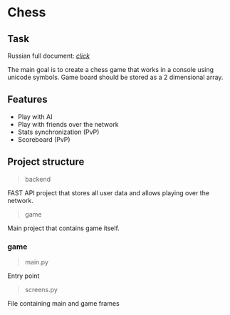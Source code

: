 # Chess

## Task

Russian full document: [*click*](https://radolyn.com/shared/Models.pdf)

The main goal is to create a chess game that works in a console using unicode symbols. Game board should be stored as a
2 dimensional array.

## Features

- Play with AI
- Play with friends over the network
- Stats synchronization (PvP)
- Scoreboard (PvP)

## Project structure

> backend

FAST API project that stores all user data and allows playing over the network.

> game

Main project that contains game itself.

### game

> main.py

Entry point

> screens.py

File containing main and game frames
